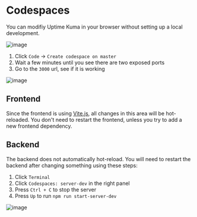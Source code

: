 # Codespaces

You can modifiy Uptime Kuma in your browser without setting up a local development.

![image](https://github.com/cyronia/-s-status/assets/1336778/31d9f06d-dd0b-4405-8e0d-a96586ee4595)

1. Click `Code` -> `Create codespace on master`
2. Wait a few minutes until you see there are two exposed ports
3. Go to the `3000` url, see if it is working

![image](https://github.com/cyronia/-s-status/assets/1336778/909b2eb4-4c5e-44e4-ac26-6d20ed856e7f)

## Frontend

Since the frontend is using [Vite.js](https://vitejs.dev/), all changes in this area will be hot-reloaded.
You don't need to restart the frontend, unless you try to add a new frontend dependency.

## Backend

The backend does not automatically hot-reload.
You will need to restart the backend after changing something using these steps:

1. Click `Terminal`
2. Click `Codespaces: server-dev` in the right panel
3. Press `Ctrl + C` to stop the server
4. Press `Up` to run `npm run start-server-dev`

![image](https://github.com/cyronia/-s-status/assets/1336778/e0c0a350-fe46-4588-9f37-e053c85834d1)
